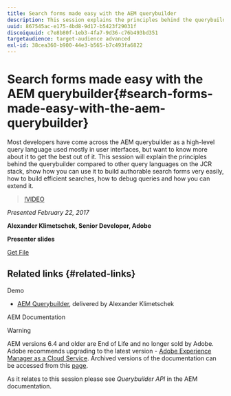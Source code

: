 ```yaml
---
title: Search forms made easy with the AEM querybuilder
description: This session explains the principles behind the querybuilder compared to other query languages on the JCR stack. It shows how you can use it to build authorable search forms easily, how to build efficient searches, how to debug queries, and how you can extend it.
uuid: 867545ac-e175-4bd8-9d17-b5423f29031f
discoiquuid: c7e8b80f-1eb3-4fa7-9d36-c76b493bd351
targetaudience: target-audience advanced
exl-id: 38cea360-b900-44e3-b565-b7c493fa6822
---
```

# Search forms made easy with the AEM querybuilder{#search-forms-made-easy-with-the-aem-querybuilder}

Most developers have come across the AEM querybuilder as a high-level query language used mostly in user interfaces, but want to know more about it to get the best out of it. This session will explain the principles behind the querybuilder compared to other query languages on the JCR stack, show how you can use it to build authorable search forms very easily, how to build efficient searches, how to debug queries and how you can extend it.

>[!VIDEO](https://video.tv.adobe.com/v/19139/?quality=9)

*Presented February 22, 2017*

**Alexander Klimetschek, Senior Developer, Adobe**

**Presenter slides**

[Get File](assets/aem-gems-querybuilder-2017.pdf)

## Related links {#related-links}

Demo

* [AEM Querybuilder](https://www.youtube.com/watch?v=yR9mcp9_MtY&list=PLHMjqSjX2bE7zaDKZ7KD-tuqVXooiKave), delivered by Alexander Klimetschek

AEM Documentation

>[!WARNING]
>
>AEM versions 6.4 and older are End of Life and no longer sold by Adobe.  Adobe recommends upgrading to the latest version - [Adobe Experience Manager as a Cloud Service](https://experienceleague.adobe.com/docs/experience-manager-cloud-service.html).  Archived versions of the documentation can be accessed from this [page](https://experienceleague.adobe.com/docs/experience-manager-release-information/aem-release-updates/previous-updates/aem-previous-versions.html).
>
>As it relates to this session please see *Querybuilder API* in the AEM documentation.

<!--
[Get back to the Overview](https://helpx.adobe.com/experience-manager/kt/eseminars/gems/aem-index.html)
-->
